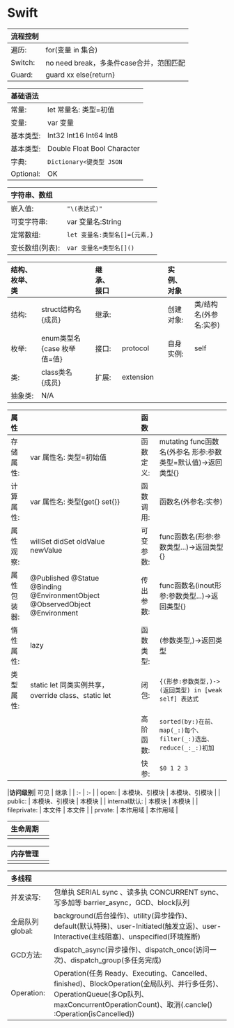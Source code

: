 # Swift

|**流程控制**|  |
| :- | :- |
| 遍历: | for(变量 in 集合) |
| Switch: | no need break，多条件case合并，范围匹配 |
| Guard: | guard xx else{return} |

|**基础语法**|  |
| :- | :- |
| 常量: | let 常量名: 类型=初值 |
| 变量: | var 变量 |
| 基本类型: | Int32 Int16 Int64 Int8 |
| 基本类型: | Double Float Bool Character |
| 字典: | ```Dictionary<键类型 JSON``` |
| Optional: | OK |

|**字符串、数组**|  |
| :- | :- |
| 嵌入值: | ```"\(表达式)"``` |
| 可变字符串: | var 变量名:String |
| 定常数组: | ```let 变量名:类型名[]={元素,}``` |
| 变长数组(列表): | ```var 变量名=类型名[]()``` |

|**结构、枚举、类**|  |  |**继承、接口**|  |  |**实例、对象**|  |
| :- | :- | :- | :- | :- | :- | :- | :- |
| 结构: | struct结构名{成员} |  | 继承: |  |  | 创建对象: | 类/结构名(外参名:实参) |
| 枚举: | enum类型名{case 枚举值=值} |  | 接口: | protocol |  | 自身实例: | self |
| 类: | class类名{成员} |  | 扩展: | extension |  |  |  |
| 抽象类: | N/A |  |  |  |

|**属性**|  |  |**函数**|  |
| :- | :- | :- | :- | :- |
| 存储属性: | var 属性名: 类型=初始值 |  | 函数定义: | mutating func函数名(外参名 形参:参数类型=默认值)->返回类型{} |
| 计算属性: | var 属性名: 类型{get{} set{}} |  | 函数调用: | 函数名(外参名:实参) |
| 属性观察: | willSet didSet oldValue newValue |  | 可变参数: | func函数名(形参:参数类型...)->返回类型{} |
| 属性包装器: | @Published @Statue @Binding @EnvironmentObject @ObservedObject @Environment |  | 传出参数: | func函数名(inout形参:参数类型...)->返回类型{} |
| 惰性属性: | lazy |  | 函数类型: | (参数类型,)->返回类型 |
| 类型属性: | static let 同类实例共享，override class、static let |  | 闭包: | ```{(形参:参数类型,)->(返回类型) in [weak self] 表达式``` |
|  |  |  | 高阶函数: | ```sorted(by:)在前、map(_:)每个、filter(_:)选出、reduce(_:_:)初加``` |
|  |  |  | 快参: | ```$0 1 2 3``` |

|**访问级别**| 可见 | 继承 |
| :- | :- |
| open: | 本模块、引模块 | 本模块、引模块 |
| public: | 本模块、引模块 | 本模块 |
| internal默认: | 本模块 | 本模块 |
| fileprivate: | 本文件 | 本文件  |
| prvate: | 本作用域  | 本作用域 |

|**生命周期**|  |
| :- | :- |
|  |  |

|**内存管理**|  |
| :- | :- |
|  |  |

|**多线程**|  |
| :- | :- |
| 并发读写: | 包单执 SERIAL sync 、读多执 CONCURRENT sync、写多加等 barrier_async，GCD、block队列 |
| 全局队列 global: | background(后台操作)、utility(异步操作)、default(默认特殊)、user-Initiated(触发立返)、user-Interactive(主线阻塞)、unspecified(环境推断) |
| GCD方法: | dispatch_async(异步操作)、dispatch_once(访问一次)、dispatch_group(多任务完成) |
| Operation: | Operation(任务 Ready、Executing、Cancelled、finished)、BlockOperation(全局队列、并行多任务)、OperationQueue(多Op队列、maxConcurrentOperationCount)、取消(.cancle() :Operation{isCancelled})|
